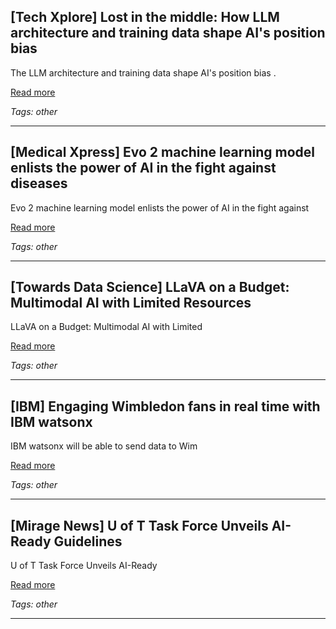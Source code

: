 ## [Tech Xplore] Lost in the middle: How LLM architecture and training data shape AI's position bias

The LLM architecture and training data shape AI's position bias .

[Read more](https://techxplore.com/news/2025-06-lost-middle-llm-architecture-ai.html)

_Tags: other_

---
## [Medical Xpress] Evo 2 machine learning model enlists the power of AI in the fight against diseases

Evo 2 machine learning model enlists the power of AI in the fight against

[Read more](https://medicalxpress.com/news/2025-06-evo-machine-power-ai-diseases.html)

_Tags: other_

---
## [Towards Data Science] LLaVA on a Budget: Multimodal AI with Limited Resources

LLaVA on a Budget: Multimodal AI with Limited

[Read more](https://towardsdatascience.com/llava-on-a-budget-multimodal-ai-with-limited-resources/)

_Tags: other_

---
## [IBM] Engaging Wimbledon fans in real time with IBM watsonx

IBM watsonx will be able to send data to Wim

[Read more](https://www.ibm.com/think/news/engaging-wimbledon-fans-ibm-watsonx)

_Tags: other_

---
## [Mirage News] U of T Task Force Unveils AI-Ready Guidelines

U of T Task Force Unveils AI-Ready

[Read more](https://www.miragenews.com/u-of-t-task-force-unveils-ai-ready-guidelines-1479551/)

_Tags: other_

---
